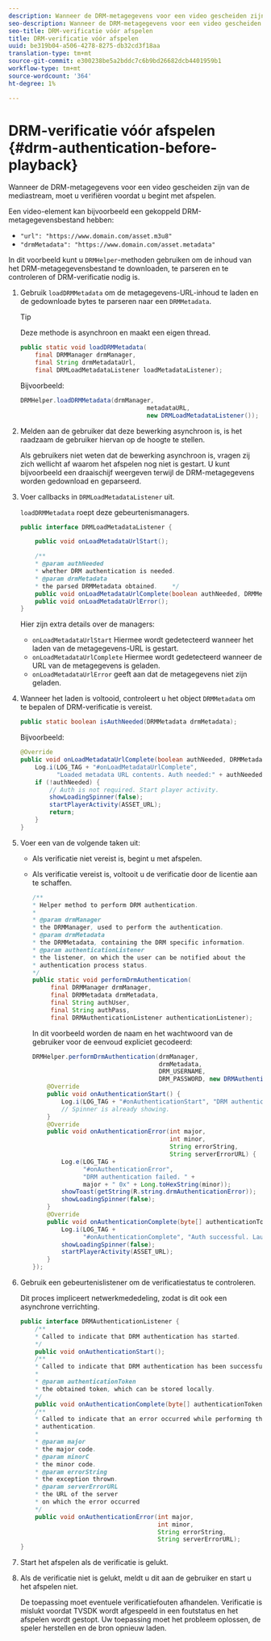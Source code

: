 ```yaml
---
description: Wanneer de DRM-metagegevens voor een video gescheiden zijn van de mediastream, moet u verifiëren voordat u begint met afspelen.
seo-description: Wanneer de DRM-metagegevens voor een video gescheiden zijn van de mediastream, moet u verifiëren voordat u begint met afspelen.
seo-title: DRM-verificatie vóór afspelen
title: DRM-verificatie vóór afspelen
uuid: be319b04-a506-4278-8275-db32cd3f18aa
translation-type: tm+mt
source-git-commit: e300238be5a2bddc7c6b9bd26682dcb4401959b1
workflow-type: tm+mt
source-wordcount: '364'
ht-degree: 1%

---
```



# DRM-verificatie vóór afspelen {#drm-authentication-before-playback}

Wanneer de DRM-metagegevens voor een video gescheiden zijn van de mediastream, moet u verifiëren voordat u begint met afspelen.

Een video-element kan bijvoorbeeld een gekoppeld DRM-metagegevensbestand hebben:

* `"url": "https://www.domain.com/asset.m3u8"`
* `"drmMetadata": "https://www.domain.com/asset.metadata"`

In dit voorbeeld kunt u `DRMHelper`-methoden gebruiken om de inhoud van het DRM-metagegevensbestand te downloaden, te parseren en te controleren of DRM-verificatie nodig is.

1. Gebruik `loadDRMMetadata` om de metagegevens-URL-inhoud te laden en de gedownloade bytes te parseren naar een `DRMMetadata`.

   >[!TIP]
   >
   >Deze methode is asynchroon en maakt een eigen thread.

   ```java
   public static void loadDRMMetadata( 
       final DRMManager drmManager, 
       final String drmMetadataUrl,  
       final DRMLoadMetadataListener loadMetadataListener); 
   ```

   Bijvoorbeeld:

   ```java
   DRMHelper.loadDRMMetadata(drmManager,  
                                      metadataURL,  
                                      new DRMLoadMetadataListener());
   ```

1. Melden aan de gebruiker dat deze bewerking asynchroon is, is het raadzaam de gebruiker hiervan op de hoogte te stellen.

   Als gebruikers niet weten dat de bewerking asynchroon is, vragen zij zich wellicht af waarom het afspelen nog niet is gestart. U kunt bijvoorbeeld een draaischijf weergeven terwijl de DRM-metagegevens worden gedownload en geparseerd.

1. Voer callbacks in `DRMLoadMetadataListener` uit.

   `loadDRMMetadata` roept deze gebeurtenismanagers.

   ```java
   public interface DRMLoadMetadataListener { 
   
       public void onLoadMetadataUrlStart(); 
   
       /** 
       * @param authNeeded 
       * whether DRM authentication is needed. 
       * @param drmMetadata 
       * the parsed DRMMetadata obtained.    */ 
       public void onLoadMetadataUrlComplete(boolean authNeeded, DRMMetadata drmMetadata); 
       public void onLoadMetadataUrlError(); 
   } 
   ```

   Hier zijn extra details over de managers:

   * `onLoadMetadataUrlStart` Hiermee wordt gedetecteerd wanneer het laden van de metagegevens-URL is gestart.
   * `onLoadMetadataUrlComplete` Hiermee wordt gedetecteerd wanneer de URL van de metagegevens is geladen.
   * `onLoadMetadataUrlError` geeft aan dat de metagegevens niet zijn geladen.

1. Wanneer het laden is voltooid, controleert u het object `DRMMetadata` om te bepalen of DRM-verificatie is vereist.

   ```java
   public static boolean isAuthNeeded(DRMMetadata drmMetadata);
   ```

   Bijvoorbeeld:

   ```java
   @Override 
   public void onLoadMetadataUrlComplete(boolean authNeeded, DRMMetadata drmMetadata) {  
       Log.i(LOG_TAG + "#onLoadMetadataUrlComplete",  
             "Loaded metadata URL contents. Auth needed:" + authNeeded + "."); 
       if (!authNeeded) { 
           // Auth is not required. Start player activity.     
           showLoadingSpinner(false);     
           startPlayerActivity(ASSET_URL); 
           return; 
       } 
   } 
   ```

1. Voer een van de volgende taken uit:

   * Als verificatie niet vereist is, begint u met afspelen.
   * Als verificatie vereist is, voltooit u de verificatie door de licentie aan te schaffen.

      ```java
      /** 
      * Helper method to perform DRM authentication. 
      * 
      * @param drmManager 
      * the DRMManager, used to perform the authentication. 
      * @param drmMetadata 
      * the DRMMetadata, containing the DRM specific information. 
      * @param authenticationListener 
      * the listener, on which the user can be notified about the 
      * authentication process status. 
      */ 
      public static void performDrmAuthentication( 
           final DRMManager drmManager,  
           final DRMMetadata drmMetadata, 
           final String authUser,  
           final String authPass,  
           final DRMAuthenticationListener authenticationListener);
      ```

      In dit voorbeeld worden de naam en het wachtwoord van de gebruiker voor de eenvoud expliciet gecodeerd:

      ```java
      DRMHelper.performDrmAuthentication(drmManager,  
                                         drmMetadata,  
                                         DRM_USERNAME,  
                                         DRM_PASSWORD, new DRMAuthenticationListener() { 
          @Override 
          public void onAuthenticationStart() { 
              Log.i(LOG_TAG + "#onAuthenticationStart", "DRM authentication started."); 
              // Spinner is already showing. 
          } 
          @Override 
          public void onAuthenticationError(int major,  
                                            int minor,  
                                            String errorString,  
                                            String serverErrorURL) { 
              Log.e(LOG_TAG +  
                    "#onAuthenticationError",  
                    "DRM authentication failed. " +  
                    major + " 0x" + Long.toHexString(minor)); 
              showToast(getString(R.string.drmAuthenticationError));   
              showLoadingSpinner(false); 
          } 
          @Override 
          public void onAuthenticationComplete(byte[] authenticationToken) { 
              Log.i(LOG_TAG +  
                    "#onAuthenticationComplete", "Auth successful. Launching content."); 
              showLoadingSpinner(false); 
              startPlayerActivity(ASSET_URL); 
          } 
      }); 
      ```

1. Gebruik een gebeurtenislistener om de verificatiestatus te controleren.

   Dit proces impliceert netwerkmededeling, zodat is dit ook een asynchrone verrichting.

   ```java
   public interface DRMAuthenticationListener { 
       /** 
       * Called to indicate that DRM authentication has started. 
       */ 
       public void onAuthenticationStart(); 
       /** 
       * Called to indicate that DRM authentication has been successful. 
       * 
       * @param authenticationToken 
       * the obtained token, which can be stored locally. 
       */ 
       public void onAuthenticationComplete(byte[] authenticationToken); 
       /** 
       * Called to indicate that an error occurred while performing the DRM 
       * authentication. 
       * 
       * @param major 
       * the major code. 
       * @param minorC 
       * the minor code. 
       * @param errorString 
       * the exception thrown. 
       * @param serverErrorURL 
       * the URL of the server  
       * on which the error occurred 
       */ 
       public void onAuthenticationError(int major,  
                                         int minor,  
                                         String errorString,  
                                         String serverErrorURL); 
   } 
   ```

1. Start het afspelen als de verificatie is gelukt.
1. Als de verificatie niet is gelukt, meldt u dit aan de gebruiker en start u het afspelen niet.

   De toepassing moet eventuele verificatiefouten afhandelen. Verificatie is mislukt voordat TVSDK wordt afgespeeld in een foutstatus en het afspelen wordt gestopt. Uw toepassing moet het probleem oplossen, de speler herstellen en de bron opnieuw laden.
